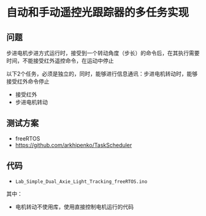 # 自动和手动遥控光跟踪器的多任务实现

## 问题

步进电机步进方式运行时，接受到一个转动角度（步长）的命令后，在其执行需要时间，不能接受红外遥控命令，在运动中停止

以下2个任务，必须是独立的，同时，能够进行信息通讯：步进电机转动时，能够接受红外命令停止
* 接受红外
* 步进电机转动

## 测试方案

* freeRTOS
* https://github.com/arkhipenko/TaskScheduler

##  代码

* `Lab_Simple_Dual_Axie_Light_Tracking_freeRTOS.ino`

其中：

* 电机转动不使用库，使用直接控制电机运行的代码 